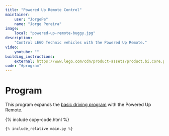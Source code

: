 ```yaml
---
title: "Powered Up Remote Control"
maintainer:
    user: "JorgePe"
    name: "Jorge Pereira"
image:
    local: "powered-up-remote-buggy.jpg"
description:
    "Control LEGO Technic vehicles with the Powered Up Remote."
video:
    youtube: ""
building_instructions:
    external: https://www.lego.com/cdn/product-assets/product.bi.core.pdf/6351188.pdf
code: "#program"
---
```



# Program

This program expands the [basic driving program](../driving) with the Powered
Up Remote.

{% include copy-code.html %}
```python
{% include_relative main.py %}
```
